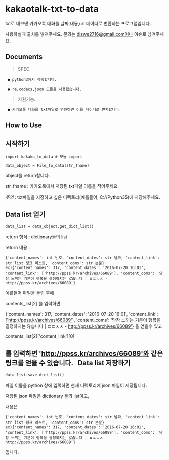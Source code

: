 # kakaotalk-txt-to-data
txt로 내보낸 카카오톡 대화를 날짜,내용,url 데이터로 변환하는 프로그램입니다.

사용하실때 출처를 밝혀주세요.
문의는 dizwe2716@gmail.com이나 이슈로 남겨주세요.


Documents
-------------
>SPEC.

	 ● python3에서 작동합니다.

	 ● re,codecs,json 모듈을 사용했습니다.
	
>지원기능.
	
 	 ● 카카오톡 대화를 txt파일로 변환하면 이를 데이터로 변환합니다.
  
How to Use
-------------

시작하기
-------------
    import kakako_to_data # 모듈 import 
	
    data_object = File_to_data(str_fname) 
  
object를 return합니다.
	
str_fname : 카카오톡에서 저장된 txt파일 이름을 적어주세요.
  
*주의* : txt파일을 지정하고 싶은 디렉토리(예를들어, C://Python35)에 저장해주세요.  


Data list 얻기 
-------------
    data_list = data_object.get_dict_list()
		
return 형식 : dictionary들의 list

return 내용 : 

    {'content_names': int 번호, 'content_dates': str 날짜, 'content_link': str list 링크 리스트, 'content_coms': str 본문}
    ex){'content_names': 317, 'content_dates': '2016-07-20 16:01', 'content_link': ['http://ppss.kr/archives/66089'], 'content_coms': '당장 느끼는 기분이 행복을 결정하지는 않습니다 | ㅍㅍㅅㅅ - http://ppss.kr/archives/66089'}

예를들어 파일을 돌린 후에 

contents_list[2] 를 입력하면,

{'content_names': 317, 'content_dates': '2016-07-20 16:01', 'content_link': ['http://ppss.kr/archives/66089'], 'content_coms': '당장 느끼는 기분이 행복을 결정하지는 않습니다 | ㅍㅍㅅㅅ - http://ppss.kr/archives/66089'}
을 얻을수 있고

contents_list[2]['content_link'][0]

를 입력하면 'http://ppss.kr/archives/66089'와 같은 링크를 얻을 수 있습니다.
  
Data list 저장하기
-------------
    data_list.save_dict_list()
		
파일 이름을 python 창에 입력하면 현재 디렉토리에 json 파일이 저장됩니다.

저장된 json 파일은 dictionary 들의 list이고,

내용은

    {'content_names': int 번호, 'content_dates': str 날짜, 'content_link': str list 링크 리스트, 'content_coms': str 본문}
    ex){'content_names': 317, 'content_dates': '2016-07-20 16:01', 'content_link': ['http://ppss.kr/archives/66089'], 'content_coms': '당장 느끼는 기분이 행복을 결정하지는 않습니다 | ㅍㅍㅅㅅ - http://ppss.kr/archives/66089'}

입니다.
  
